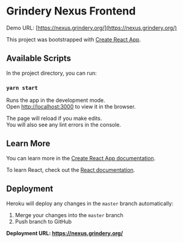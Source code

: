 # Grindery Nexus Frontend

Demo URL: [https://nexus.grindery.org/](https://nexus.grindery.org/)

This project was bootstrapped with [Create React App](https://github.com/facebook/create-react-app).

## Available Scripts

In the project directory, you can run:

### `yarn start`

Runs the app in the development mode.\
Open [http://localhost:3000](http://localhost:3000) to view it in the browser.

The page will reload if you make edits.\
You will also see any lint errors in the console.

## Learn More

You can learn more in the [Create React App documentation](https://facebook.github.io/create-react-app/docs/getting-started).

To learn React, check out the [React documentation](https://reactjs.org/).

## Deployment

Heroku will deploy any changes in the `master` branch automatically:

1. Merge your changes into the `master` branch
2. Push branch to GitHub

**Deployment URL: https://nexus.grindery.org/**
